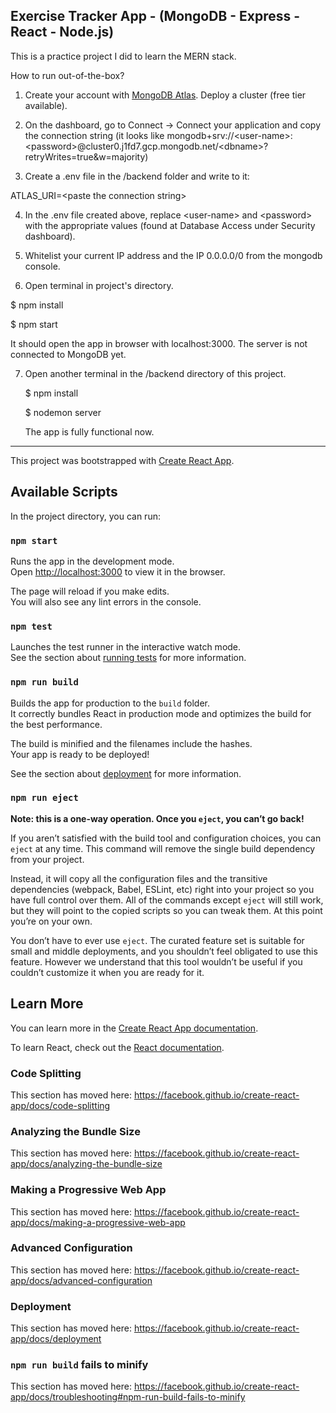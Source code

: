 ## Exercise Tracker App - (MongoDB - Express - React - Node.js)

This is a practice project I did to learn the MERN stack.

How to run out-of-the-box?

1. Create your account with [MongoDB Atlas](https://www.mongodb.com/cloud/atlas). Deploy a cluster (free tier available).

2. On the dashboard, go to Connect -> Connect your application and copy the connection string (it looks like mongodb+srv://\<user-name\>:\<password\>@cluster0.j1fd7.gcp.mongodb.net/\<dbname\>?retryWrites=true&w=majority)

3. Create a .env file in the /backend folder and write to it:

ATLAS_URI=\<paste the connection string\>

4. In the .env file created above, replace \<user-name\> and \<password\> with the appropriate values (found at Database Access under Security dashboard).

5. Whitelist your current IP address and the IP 0.0.0.0/0 from the mongodb console.

6. Open terminal in project's directory. 
  
  $ npm install
  
  $ npm start
  
  It should open the app in browser with localhost:3000. The server is not connected to MongoDB yet.

7. Open another terminal in the /backend directory of this project.
   
   $ npm install
   
   $ nodemon server
   
   The app is fully functional now.

---------------------------------------------------------------------------------------------------------------------
This project was bootstrapped with [Create React App](https://github.com/facebook/create-react-app).

## Available Scripts

In the project directory, you can run:

### `npm start`

Runs the app in the development mode.<br />
Open [http://localhost:3000](http://localhost:3000) to view it in the browser.

The page will reload if you make edits.<br />
You will also see any lint errors in the console.

### `npm test`

Launches the test runner in the interactive watch mode.<br />
See the section about [running tests](https://facebook.github.io/create-react-app/docs/running-tests) for more information.

### `npm run build`

Builds the app for production to the `build` folder.<br />
It correctly bundles React in production mode and optimizes the build for the best performance.

The build is minified and the filenames include the hashes.<br />
Your app is ready to be deployed!

See the section about [deployment](https://facebook.github.io/create-react-app/docs/deployment) for more information.

### `npm run eject`

**Note: this is a one-way operation. Once you `eject`, you can’t go back!**

If you aren’t satisfied with the build tool and configuration choices, you can `eject` at any time. This command will remove the single build dependency from your project.

Instead, it will copy all the configuration files and the transitive dependencies (webpack, Babel, ESLint, etc) right into your project so you have full control over them. All of the commands except `eject` will still work, but they will point to the copied scripts so you can tweak them. At this point you’re on your own.

You don’t have to ever use `eject`. The curated feature set is suitable for small and middle deployments, and you shouldn’t feel obligated to use this feature. However we understand that this tool wouldn’t be useful if you couldn’t customize it when you are ready for it.

## Learn More

You can learn more in the [Create React App documentation](https://facebook.github.io/create-react-app/docs/getting-started).

To learn React, check out the [React documentation](https://reactjs.org/).

### Code Splitting

This section has moved here: https://facebook.github.io/create-react-app/docs/code-splitting

### Analyzing the Bundle Size

This section has moved here: https://facebook.github.io/create-react-app/docs/analyzing-the-bundle-size

### Making a Progressive Web App

This section has moved here: https://facebook.github.io/create-react-app/docs/making-a-progressive-web-app

### Advanced Configuration

This section has moved here: https://facebook.github.io/create-react-app/docs/advanced-configuration

### Deployment

This section has moved here: https://facebook.github.io/create-react-app/docs/deployment

### `npm run build` fails to minify

This section has moved here: https://facebook.github.io/create-react-app/docs/troubleshooting#npm-run-build-fails-to-minify
